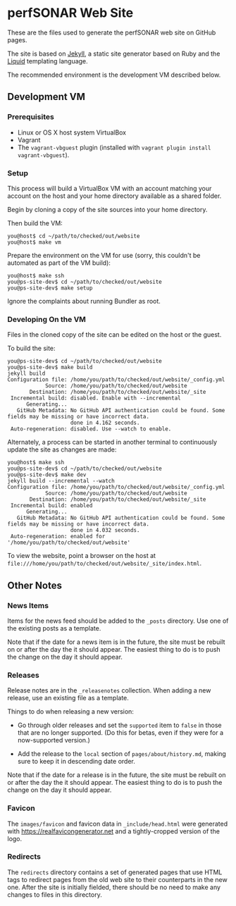 # perfSONAR Web Site

These are the files used to generate the perfSONAR web site on GitHub pages.

The site is based on [Jekyll](https://jekyllrb.com), a static site
generator based on Ruby and the
[Liquid](https://shopify.github.io/liquid) templating language.

The recommended environment is the development VM described below.

## Development VM

### Prerequisites

 * Linux or OS X host system VirtualBox
 * Vagrant
 * The `vagrant-vbguest` plugin (installed with `vagrant plugin install vagrant-vbguest`).


### Setup

This process will build a VirtualBox VM with an account matching your
account on the host and your home directory available as a shared
folder.

Begin by cloning a copy of the site sources into your home directory.

Then build the VM:

```
you@host$ cd ~/path/to/checked/out/website
you@host$ make vm
```

Prepare the environment on the VM for use (sorry, this couldn't be
automated as part of the VM build):

```
you@host$ make ssh
you@ps-site-dev$ cd ~/path/to/checked/out/website
you@ps-site-dev$ make setup
```

Ignore the complaints about running Bundler as root.


### Developing On the VM

Files in the cloned copy of the site can be edited on the host or the guest.

To build the site:

```
you@ps-site-dev$ cd ~/path/to/checked/out/website
you@ps-site-dev$ make build
jekyll build
Configuration file: /home/you/path/to/checked/out/website/_config.yml
            Source: /home/you/path/to/checked/out/website
       Destination: /home/you/path/to/checked/out/website/_site
 Incremental build: disabled. Enable with --incremental
      Generating... 
   GitHub Metadata: No GitHub API authentication could be found. Some fields may be missing or have incorrect data.
                    done in 4.162 seconds.
 Auto-regeneration: disabled. Use --watch to enable.

```

Alternately, a process can be started in another terminal to
continuously update the site as changes are made:

```
you@host$ make ssh
you@ps-site-dev$ cd ~/path/to/checked/out/website
you@ps-site-dev$ make dev
jekyll build --incremental --watch
Configuration file: /home/you/path/to/checked/out/website/_config.yml
            Source: /home/you/path/to/checked/out/website
       Destination: /home/you/path/to/checked/out/website/_site
 Incremental build: enabled
      Generating... 
   GitHub Metadata: No GitHub API authentication could be found. Some fields may be missing or have incorrect data.
                    done in 4.032 seconds.
 Auto-regeneration: enabled for '/home/you/path/to/checked/out/website'
```


To view the website, point a browser on the host at
`file:///home/you/path/to/checked/out/website/_site/index.html`.


## Other Notes

### News Items

Items for the news feed should be added to the `_posts` directory.  Use one
of the existing posts as a template.

Note that if the date for a news item is in the future, the site must
be rebuilt on or after the day the it should appear.  The easiest
thing to do is to push the change on the day it should appear.


### Releases

Release notes are in the `_releasenotes` collection.  When adding a
new release, use an existing file as a template.

Things to do when releasing a new version:

 * Go through older releases and set the `supported` item to `false`
   in those that are no longer supported.  (Do this for betas, even if
   they were for a now-supported version.)

 * Add the release to the `local` section of `pages/about/history.md`,
   making sure to keep it in descending date order.


Note that if the date for a release is in the future, the site must be
rebuilt on or after the day the it should appear.  The easiest thing
to do is to push the change on the day it should appear.


### Favicon

The `images/favicon` and favicon data in `_include/head.html` were
generated with https://realfavicongenerator.net and a tightly-cropped
version of the logo.


### Redirects

The `redirects` directory contains a set of generated pages that use
HTML tags to redirect pages from the old web site to their
counterparts in the new one.  After the site is initially fielded,
there should be no need to make any changes to files in this
directory.
